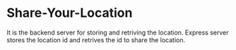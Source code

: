 # Share-Your-Location
It is the backend server for storing and retriving the location.
Express server stores the location id and retrives the id to share the location.
